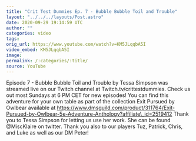 ```yaml
---
title: "Crit Test Dummies Ep. 7 - Bubble Bubble Toil and Trouble"
layout: "../../../layouts/Post.astro"
date: 2020-09-29 19:14:59 UTC
author: ""
categories: video
tags: 
orig_url: https://www.youtube.com/watch?v=KM5JLqqbA5I
video_embed: KM5JLqqbA5I
image:
permalink: /:categories/:title/
source: YouTube
---
```

Episode 7 - Bubble Bubble Toil and Trouble by Tessa Simpson was streamed live on our Twitch channel at Twitch.tv/crittestdummies. Check us out most Sundays at 6 PM CET for new episodes! You can find this adventure for your own table as part of the collection Exit Pursued by Owlbear available at https://www.dmsguild.com/product/311764/Exit-Pursued-by-Owlbear-5e-Adventure-Anthology?affiliate\_id=2519412 Thank you to Tessa Simpson for letting us use her work. She can be found @MiscKlaire on twitter. Thank you also to our players Tuz, Patrick, Chris, and Luke as well as our DM Peter!